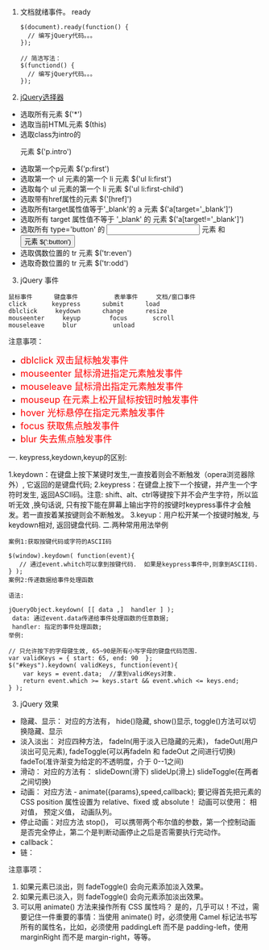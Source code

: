 1. 文档就绪事件。 ready

    ```
    $(document).ready(function() {
      // 编写jQuery代码。。。
    });

    // 简洁写法：
    $(functiond() {
      // 编写jQuery代码。。。
    });

    ```

2. [jQuery选择器](http://www.runoob.com/jquery/jquery-selectors.html)
  - 选取所有元素 $('*')
  - 选取当前HTML元素  $(this)
  - 选取class为intro的<p>元素 $('p.intro')
  - 选取第一个p元素 $('p:first')
  - 选取第一个 ul 元素的第一个 li 元素  $('ul li:first')
  - 选取每个 ul 元素的第一个 li 元素 $('ul li:first-child')
  - 选取带有href属性的元素 $('[href]')
  - 选取所有target属性值等于'_blank'的 a 元素  $('a[target='_blank']')
  - 选取所有 target 属性值不等于 '_blank' 的 <a> 元素  $('a[target!='_blank']')
  - 选取所有 type='button' 的 <input> 元素 和 <button> 元素  $(':button')
  - 选取偶数位置的 tr 元素   $('tr:even')
  - 选取奇数位置的 tr 元素   $('tr:odd')

3. jQuery 事件

  ```
  鼠标事件	    键盘事件	      表单事件	   文档/窗口事件
  click	      keypress	    submit	    load
  dblclick	   keydown	    change	    resize
  mouseenter	 keyup	      focus	      scroll
  mouseleave	 blur	       unload
  ```

注意事项：
  - <font style='color: red; font-size: 18px'>dblclick 双击鼠标触发事件</font>
  - <font style='color: red; font-size: 18px'>mouseenter 鼠标滑进指定元素触发事件</font>
  - <font style='color: red; font-size: 18px'>mouseleave 鼠标滑出指定元素触发事件</font>
  - <font style='color: red; font-size: 18px'>mouseup 在元素上松开鼠标按钮时触发事件</font>
  - <font style='color: red; font-size: 18px'>hover 光标悬停在指定元素触发事件</font>
  - <font style='color: red; font-size: 18px'>focus 获取焦点触发事件</font>
  - <font style='color: red; font-size: 18px'>blur 失去焦点触发事件</font>

一. keypress,keydown,keyup的区别:

   1.keydown：在键盘上按下某键时发生,一直按着则会不断触发（opera浏览器除外）, 它返回的是键盘代码;
   2.keypress：在键盘上按下一个按键，并产生一个字符时发生, 返回ASCII码。注意: shift、alt、ctrl等键按下并不会产生字符，所以监听无效 ,换句话说, 只有按下能在屏幕上输出字符的按键时keypress事件才会触发。若一直按着某按键则会不断触发。
   3.keyup：用户松开某一个按键时触发, 与keydown相对, 返回键盘代码.
  二.两种常用用法举例

  ```
  案例1:获取按键代码或字符的ASCII码

  $(window).keydown( function(event){
     // 通过event.whitch可以拿到按键代码.  如果是keypress事件中,则拿到ASCII码.
  } );
  案例2:传递数据给事件处理函数

  语法:

  jQueryObject.keydown( [[ data ,]  handler ] );
   data: 通过event.data传递给事件处理函数的任意数据;
   handler: 指定的事件处理函数;
  举例:

  // 只允许按下的字母键生效, 65~90是所有小写字母的键盘代码范围.
  var validKeys = { start: 65, end: 90  };
  $("#keys").keydown( validKeys, function(event){
      var keys = event.data;  //拿到validKeys对象.
      return event.which >= keys.start && event.which <= keys.end;
  } );
```

3. jQuery 效果
  - 隐藏、显示： 对应的方法有， hide()隐藏, show()显示,  toggle()方法可以切换隐藏、显示
  - 淡入淡出： 对应四种方法， fadeIn(用于淡入已隐藏的元素)， fadeOut(用户淡出可见元素),  fadeToggle(可以再fadeIn 和 fadeOut 之间进行切换) fadeTo(准许渐变为给定的不透明度，介于 0--1之间)
  - 滑动：  对应的方法有： slideDown(滑下)  slideUp(滑上)  slideToggle(在两者之间切换)
  - 动画：   对应方法 - animate({params},speed,callback); 要记得首先把元素的 CSS position 属性设置为 relative、fixed 或 absolute！
  动画可以使用： 相对值， 预定义值， 动画队列。
  - 停止动画：对应方法 stop()， 可以携带两个布尔值的参数，第一个控制动画是否完全停止，第二个是判断动画停止之后是否需要执行完动作。
  - callback：
  - 链：

  注意事项：
  1. 如果元素已淡出，则 fadeToggle() 会向元素添加淡入效果。
  2. 如果元素已淡入，则 fadeToggle() 会向元素添加淡出效果。
  3. 可以用 animate() 方法来操作所有 CSS 属性吗？
    是的，几乎可以！不过，需要记住一件重要的事情：当使用 animate() 时，必须使用 Camel 标记法书写所有的属性名，比如，必须使用 paddingLeft 而不是 padding-left，使用 marginRight 而不是 margin-right，等等。
